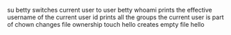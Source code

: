 su betty switches current user to user betty
whoami prints the effective username of the current user
id prints all the groups the current user is part of
chown changes file ownership
touch hello creates empty file hello
